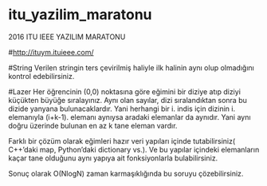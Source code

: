 # itu_yazilim_maratonu
2016 ITU IEEE YAZILIM MARATONU

#http://ituym.ituieee.com/




#String
Verilen stringin ters çevirilmiş haliyle ilk halinin aynı olup olmadığını kontrol edebilirsiniz.




#Lazer
Her öğrencinin (0,0) noktasına göre eğimini bir diziye atıp diziyi küçükten büyüğe sıralayınız. Aynı olan sayılar, dizi sıralandıktan sonra bu dizide yanyana bulunacaklardır. Yani herhangi bir i. indis için dizinin i. elemanıyla (i+k-1). elemanı aynıysa aradaki elemanlar da aynıdır. Yani aynı doğru üzerinde bulunan en az k tane eleman vardır.

Farklı bir çözüm olarak eğimleri hazır veri yapıları içinde tutabilirsiniz( C++’daki map, Python’daki dictionary vs.). Ve bu yapılar içindeki elemanların kaçar tane olduğunu aynı yapıya ait fonksiyonlarla bulabilirsiniz.

Sonuç olarak O(NlogN) zaman karmaşıklığında bu soruyu çözebilirsiniz.



